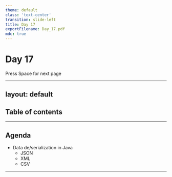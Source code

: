 ```yaml
---
theme: default
class: 'text-center'
transition: slide-left
title: Day 17
exportFilename: Day_17.pdf
mdc: true
---
```


# Day 17


<div class="pt-13">
  <span @click="$slidev.nav.next" class="px-2 py-1 rounded cursor-pointer" flex="~ justify-center items-center gap-2" hover="bg-white bg-opacity-10">
    Press Space for next page <div class="i-carbon:arrow-right inline-block"/>
  </span>
</div>

---
layout: default
---

## Table of contents

<Toc columns=3></Toc>

---

## Agenda

- Data de/serialization in Java
  + JSON
  + XML
  + CSV

---
